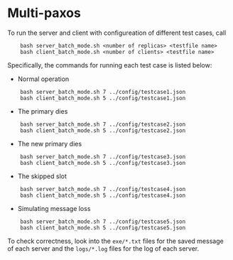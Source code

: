 # Multi-paxos

To run the server and client with configureation of different test cases, call
```
    bash server_batch_mode.sh <number of replicas> <testfile name>
    bash client_batch_mode.sh <number of clients> <testfile name>
```

Specifically, the commands for running each test case is listed below:

* Normal operation
```
    bash server_batch_mode.sh 7 ../config/testcase1.json
    bash client_batch_mode.sh 5 ../config/testcase1.json
```

* The primary dies
```
    bash server_batch_mode.sh 7 ../config/testcase2.json
    bash client_batch_mode.sh 5 ../config/testcase2.json
```
* The new primary dies
```
    bash server_batch_mode.sh 7 ../config/testcase3.json
    bash client_batch_mode.sh 5 ../config/testcase3.json
```
* The skipped slot
```
    bash server_batch_mode.sh 7 ../config/testcase4.json
    bash client_batch_mode.sh 5 ../config/testcase4.json
```
* Simulating message loss
```
    bash server_batch_mode.sh 7 ../config/testcase5.json
    bash client_batch_mode.sh 5 ../config/testcase5.json
```

To check correctness, look into the `` exe/*.txt `` files for the saved message of each server and the ``logs/*.log`` files for the log of each server.